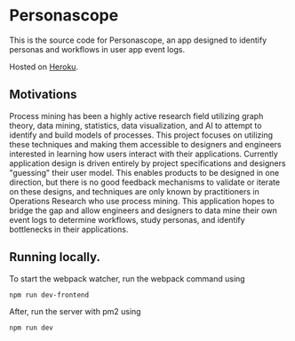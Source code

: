 # Personascope

This is the source code for Personascope, an app designed to identify
personas and workflows in user app event logs.

Hosted on [Heroku](https://pscope.herokuapp.com/).

## Motivations

Process mining has been a highly active research field utilizing
graph theory, data mining, statistics, data visualization, and AI
to attempt to identify and build models of processes. This project
focuses on utilizing these techniques and making them accessible to
designers and engineers interested in learning how users interact with
their applications. Currently application design is driven entirely
by project specifications and designers "guessing" their user model.
This enables products to be designed in one direction, but there is
no good feedback mechanisms to validate or iterate on these designs,
and techniques are only known by practitioners in Operations Research
who use process mining. This application hopes to bridge the gap
and allow engineers and designers to data mine their own event logs
to determine workflows, study personas, and identify bottlenecks in
their applications.

## Running locally.

To start the webpack watcher, run the webpack command using
```bash
npm run dev-frontend
```

After, run the server with pm2 using
```bash
npm run dev 
```
